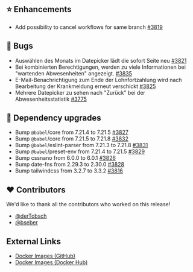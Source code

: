 ## ⭐ Enhancements

- Add possibility to cancel workflows for same branch [#3819](https://github.com/urlaubsverwaltung/urlaubsverwaltung/pull/3819)

## 🐞 Bugs

- Auswählen des Monats im Datepicker lädt die sofort Seite neu [#3821](https://github.com/urlaubsverwaltung/urlaubsverwaltung/issues/3821)
- Bei kombinierten Berechtigungen, werden zu viele Informationen bei "wartenden Abwesenheiten" angezeigt. [#3835](https://github.com/urlaubsverwaltung/urlaubsverwaltung/issues/3835)
- E-Mail-Benachrichtigung zum Ende der Lohnfortzahlung wird nach Bearbeitung der Krankmeldung erneut verschickt [#3825](https://github.com/urlaubsverwaltung/urlaubsverwaltung/issues/3825)
- Mehrere Datepicker zu sehen nach "Zurück" bei der Abwesenheitsstatistik [#3775](https://github.com/urlaubsverwaltung/urlaubsverwaltung/issues/3775)

## 🔨 Dependency upgrades

- Bump `@babel`/core from 7.21.4 to 7.21.5 [#3827](https://github.com/urlaubsverwaltung/urlaubsverwaltung/pull/3827)
- Bump `@babel`/core from 7.21.5 to 7.21.8 [#3832](https://github.com/urlaubsverwaltung/urlaubsverwaltung/pull/3832)
- Bump `@babel`/eslint-parser from 7.21.3 to 7.21.8 [#3831](https://github.com/urlaubsverwaltung/urlaubsverwaltung/pull/3831)
- Bump `@babel`/preset-env from 7.21.4 to 7.21.5 [#3829](https://github.com/urlaubsverwaltung/urlaubsverwaltung/pull/3829)
- Bump cssnano from 6.0.0 to 6.0.1 [#3826](https://github.com/urlaubsverwaltung/urlaubsverwaltung/pull/3826)
- Bump date-fns from 2.29.3 to 2.30.0 [#3828](https://github.com/urlaubsverwaltung/urlaubsverwaltung/pull/3828)
- Bump tailwindcss from 3.2.7 to 3.3.2 [#3816](https://github.com/urlaubsverwaltung/urlaubsverwaltung/pull/3816)

## ❤️ Contributors

We'd like to thank all the contributors who worked on this release!

- [@derTobsch](https://github.com/derTobsch)
- [@bseber](https://github.com/bseber)
## External Links

- [Docker Images (GitHub)](https://github.com/urlaubsverwaltung/urlaubsverwaltung/pkgs/container/urlaubsverwaltung)
- [Docker Images (Docker Hub)](https://hub.docker.com/r/urlaubsverwaltung/urlaubsverwaltung)
